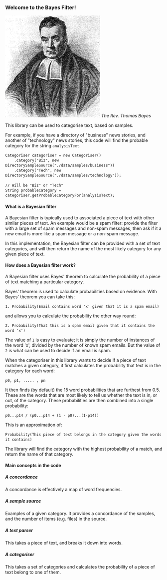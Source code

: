 ### Welcome to the Bayes Filter!

![Thomas\_Bayes.gif](./Thomas_Bayes.gif)
*The Rev. Thomas Bayes*

This library can be used to categorise text, based on samples.

For example, if you have a directory of "business" news stories, and another of "technology" news stories, this code will find the probable category for the string `analysisText`.

````
Categoriser categoriser = new Categoriser()
    .category("Biz", new DirectorySampleSource("./data/samples/business"))
    .category("Tech", new DirectorySampleSource("./data/samples/technology"));
        
// Will be "Biz" or "Tech"
String probableCategory = categoriser.getProbableCategoryFor(analysisText);
````


#### What is a Bayesian filter

A Bayesian filter is typically used to associated a piece of text with other similar pieces of text. An example would be a spam filter: provide the filter with a large set of spam messages and non-spam messages, then ask if it a new email is more like a spam message or a non-spam message.

In this implementation, the Bayesian filter can be provided with a set of text categories, and will then return the name of the most likely category for any given piece of text.

#### How does a Bayesian filter work?

A Bayesian filter uses Bayes' theorem to calculate the probability of a piece of text matching a particular category.

Bayes' theorem is used to calculate probabilities based on evidence. With Bayes' theorem you can take this:

````
1. Probability(Email contains word 'x' given that it is a spam email)
````

and allows you to calculate the probability the other way round:

````
2. Probability(That this is a spam email given that it contains the word 'x')
````

The value of `1` is easy to evaluate; it is simply the number of instances of the word 'x', divided by the number of known spam emails. But the value of `2` is what can be used to decide if an email is spam.

When the categoriser in this library wants to decide if a piece of text matches a given category, it first calculates the probability that text is in the category for each word:

````
p0, p1, ..... , pn
````

It then finds (by default) the 15 word probabilities that are furthest from 0.5. These are the words that are most likely to tell us whether the text is in, or out, of the category. These probabilities are then combined into a single probability:

````
p0...p14 / (p0...p14 + (1 - p0)...(1-p14))
````

This is an approximation of:

````
Probability(This piece of text belongs in the category given the words it contains)
````

The library will find the category with the highest probability of a match, and return the name of that category.

#### Main concepts in the code

##### A concordance

A concordance is effectively a map of word frequencies. 

##### A sample source

Examples of a given category. It provides a concordance of the samples, and the number of items (e.g. files) in the source.

##### A text parser

This takes a piece of text, and breaks it down into words.

##### A categoriser

This takes a set of categories and calculates the probability of a piece of text belong to one of them.

